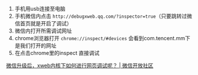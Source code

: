 1. 手机用usb连接至电脑
2. 手机微信内点击 `http://debugxweb.qq.com/?inspector=true`（只要跳转过微信首页就是开启了调试）
3. 微信内打开所需调试网址
4. chrome浏览器打开 `chrome://inspect/#devices` 会看到com.tencent.mm下是我们打开的网址
5. 在点击chrome里的inspect 直接调试

[微信升级后，xweb内核下如何进行网页调试呢？ | 微信开放社区](https://developers.weixin.qq.com/community/develop/doc/00086ef5e2ceb0e167ade728351c00)